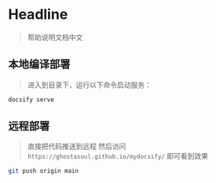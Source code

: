 # Headline

> 帮助说明文档中文

## 本地编译部署
> 进入到目录下，运行以下命令启动服务：
```bash
docsify serve
```

## 远程部署
> 直接把代码推送到远程 然后访问 `https://ghostasoul.github.io/mydocsify/` 即可看到效果
```bash
git push origin main
```







